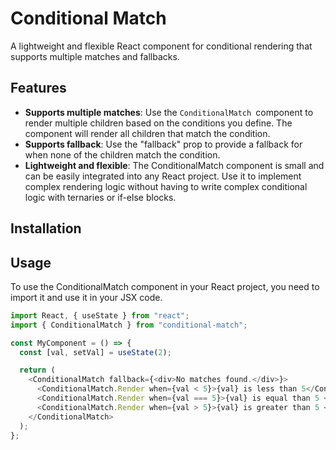 # Conditional Match

A lightweight and flexible React component for conditional rendering that supports multiple matches and fallbacks.

## Features

- **Supports multiple matches**: Use the <code>ConditionalMatch </code>component to render multiple children based on the conditions you define. The component will render all children that match the condition.
- **Supports fallback**: Use the "fallback" prop to provide a fallback for when none of the children match the condition.
- **Lightweight and flexible**: The ConditionalMatch component is small and can be easily integrated into any React project. Use it to implement complex rendering logic without having to write complex conditional logic with ternaries or if-else blocks.

## Installation

## Usage

To use the ConditionalMatch component in your React project, you need to import it and use it in your JSX code.

```typescript
import React, { useState } from "react";
import { ConditionalMatch } from "conditional-match";

const MyComponent = () => {
  const [val, setVal] = useState(2);

  return (
    <ConditionalMatch fallback={<div>No matches found.</div>}>
      <ConditionalMatch.Render when={val < 5}>{val} is less than 5</ConditionalMatch.Render>
      <ConditionalMatch.Render when={val === 5}>{val} is equal than 5 </ConditionalMatch.Render>
      <ConditionalMatch.Render when={val > 5}>{val} is greater than 5 </ConditionalMatch.Render>
    </ConditionalMatch>
  );
};
```
